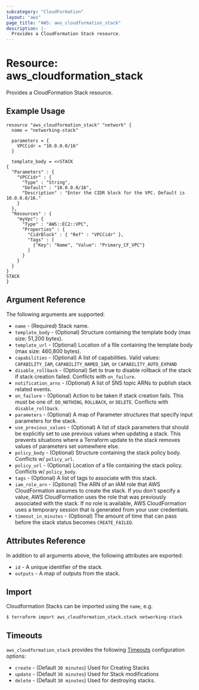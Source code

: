 ```yaml
---
subcategory: "CloudFormation"
layout: "aws"
page_title: "AWS: aws_cloudformation_stack"
description: |-
  Provides a CloudFormation Stack resource.
---
```


# Resource: aws_cloudformation_stack

Provides a CloudFormation Stack resource.

## Example Usage

```hcl
resource "aws_cloudformation_stack" "network" {
  name = "networking-stack"

  parameters = {
    VPCCidr = "10.0.0.0/16"
  }

  template_body = <<STACK
{
  "Parameters" : {
    "VPCCidr" : {
      "Type" : "String",
      "Default" : "10.0.0.0/16",
      "Description" : "Enter the CIDR block for the VPC. Default is 10.0.0.0/16."
    }
  },
  "Resources" : {
    "myVpc": {
      "Type" : "AWS::EC2::VPC",
      "Properties" : {
        "CidrBlock" : { "Ref" : "VPCCidr" },
        "Tags" : [
          {"Key": "Name", "Value": "Primary_CF_VPC"}
        ]
      }
    }
  }
}
STACK
}
```

## Argument Reference

The following arguments are supported:

- `name` - (Required) Stack name.
- `template_body` - (Optional) Structure containing the template body (max size: 51,200 bytes).
- `template_url` - (Optional) Location of a file containing the template body (max size: 460,800 bytes).
- `capabilities` - (Optional) A list of capabilities.
  Valid values: `CAPABILITY_IAM`, `CAPABILITY_NAMED_IAM`, or `CAPABILITY_AUTO_EXPAND`
- `disable_rollback` - (Optional) Set to true to disable rollback of the stack if stack creation failed.
  Conflicts with `on_failure`.
- `notification_arns` - (Optional) A list of SNS topic ARNs to publish stack related events.
- `on_failure` - (Optional) Action to be taken if stack creation fails. This must be
  one of: `DO_NOTHING`, `ROLLBACK`, or `DELETE`. Conflicts with `disable_rollback`.
- `parameters` - (Optional) A map of Parameter structures that specify input parameters for the stack.
- `use_previous_values` - (Optional) A list of stack parameters that should be explicitly set to use previous values when updating a stack. This prevents situations where a Terraform update to the stack removes values of parameters set somewhere else.
- `policy_body` - (Optional) Structure containing the stack policy body.
  Conflicts w/ `policy_url`.
- `policy_url` - (Optional) Location of a file containing the stack policy.
  Conflicts w/ `policy_body`.
- `tags` - (Optional) A list of tags to associate with this stack.
- `iam_role_arn` - (Optional) The ARN of an IAM role that AWS CloudFormation assumes to create the stack. If you don't specify a value, AWS CloudFormation uses the role that was previously associated with the stack. If no role is available, AWS CloudFormation uses a temporary session that is generated from your user credentials.
- `timeout_in_minutes` - (Optional) The amount of time that can pass before the stack status becomes `CREATE_FAILED`.

## Attributes Reference

In addition to all arguments above, the following attributes are exported:

- `id` - A unique identifier of the stack.
- `outputs` - A map of outputs from the stack.

## Import

Cloudformation Stacks can be imported using the `name`, e.g.

```
$ terraform import aws_cloudformation_stack.stack networking-stack
```

<a id="timeouts"></a>

## Timeouts

`aws_cloudformation_stack` provides the following
[Timeouts](/docs/configuration/resources.html#timeouts) configuration options:

- `create` - (Default `30 minutes`) Used for Creating Stacks
- `update` - (Default `30 minutes`) Used for Stack modifications
- `delete` - (Default `30 minutes`) Used for destroying stacks.
